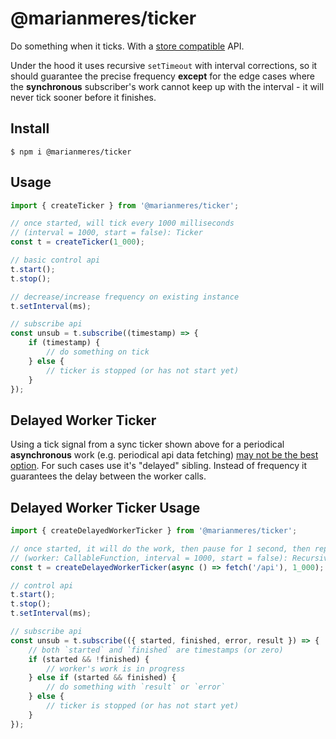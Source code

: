 # @marianmeres/ticker

Do something when it ticks. With a [store compatible](https://github.com/marianmeres/store) API.

Under the hood it uses recursive `setTimeout` with interval corrections,
so it should guarantee the precise frequency **except** for the edge cases where the
**synchronous**
subscriber's work cannot keep up with the interval - it will never tick sooner before it
finishes.

## Install

```shell
$ npm i @marianmeres/ticker
```

## Usage

```typescript
import { createTicker } from '@marianmeres/ticker';

// once started, will tick every 1000 milliseconds
// (interval = 1000, start = false): Ticker
const t = createTicker(1_000);

// basic control api
t.start();
t.stop();

// decrease/increase frequency on existing instance
t.setInterval(ms);

// subscribe api
const unsub = t.subscribe((timestamp) => {
	if (timestamp) {
		// do something on tick
	} else {
		// ticker is stopped (or has not start yet)
	}
});
```

## Delayed Worker Ticker

Using a tick signal from a sync ticker shown above for a periodical **asynchronous** work
(e.g. periodical api data fetching) [may not be the best option](https://developer.mozilla.org/en-US/docs/Web/API/setInterval#ensure_that_execution_duration_is_shorter_than_interval_frequency).
For such cases use it's "delayed" sibling. Instead of frequency it guarantees the delay
between the worker calls.

## Delayed Worker Ticker Usage

```typescript
import { createDelayedWorkerTicker } from '@marianmeres/ticker';

// once started, it will do the work, then pause for 1 second, then repeat...
// (worker: CallableFunction, interval = 1000, start = false): RecursiveTicker
const t = createDelayedWorkerTicker(async () => fetch('/api'), 1_000);

// control api
t.start();
t.stop();
t.setInterval(ms);

// subscribe api
const unsub = t.subscribe(({ started, finished, error, result }) => {
	// both `started` and `finished` are timestamps (or zero)
	if (started && !finished) {
		// worker's work is in progress
	} else if (started && finished) {
		// do something with `result` or `error`
	} else {
		// ticker is stopped (or has not start yet)
	}
});
```
